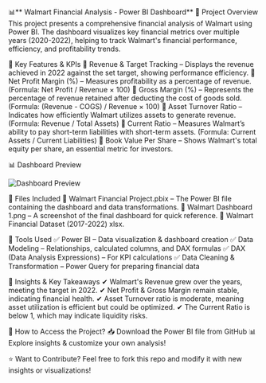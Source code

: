 📊** Walmart Financial Analysis - Power BI Dashboard**
🔹 Project Overview
This project presents a comprehensive financial analysis of Walmart using Power BI. The dashboard visualizes key financial metrics over multiple years (2020-2022), helping to track Walmart's financial performance, efficiency, and profitability trends.

📌 Key Features & KPIs
🔹 Revenue & Target Tracking – Displays the revenue achieved in 2022 against the set target, showing performance efficiency.
🔹 Net Profit Margin (%) – Measures profitability as a percentage of revenue. (Formula: Net Profit / Revenue × 100)
🔹 Gross Margin (%) – Represents the percentage of revenue retained after deducting the cost of goods sold. (Formula: (Revenue - COGS) / Revenue × 100)
🔹 Asset Turnover Ratio – Indicates how efficiently Walmart utilizes assets to generate revenue. (Formula: Revenue / Total Assets)
🔹 Current Ratio – Measures Walmart’s ability to pay short-term liabilities with short-term assets. (Formula: Current Assets / Current Liabilities)
🔹 Book Value Per Share – Shows Walmart's total equity per share, an essential metric for investors.

📊 Dashboard Preview

![Dashboard Preview](https://github.com/Shirsendu9/Walmart-Financial-Analysis--Power-BI/blob/main/Walmart%20Dashboard.png?raw=true)






📂 Files Included
📌 Walmart Financial Project.pbix – The Power BI file containing the dashboard and data transformations.
📌 Walmart Dashboard 1.png – A screenshot of the final dashboard for quick reference.
📌 Walmart Financial Dataset (2017-2022) xlsx.

🔧 Tools Used
✅ Power BI – Data visualization & dashboard creation
✅ Data Modeling – Relationships, calculated columns, and DAX formulas
✅ DAX (Data Analysis Expressions) – For KPI calculations
✅ Data Cleaning & Transformation – Power Query for preparing financial data

📌 Insights & Key Takeaways
✔ Walmart's Revenue grew over the years, meeting the target in 2022.
✔ Net Profit & Gross Margin remain stable, indicating financial health.
✔ Asset Turnover ratio is moderate, meaning asset utilization is efficient but could be optimized.
✔ The Current Ratio is below 1, which may indicate liquidity risks.

📌 How to Access the Project?
📥 Download the Power BI file from GitHub
📊 Explore insights & customize your own analysis!

⭐ Want to Contribute?
Feel free to fork this repo and modify it with new insights or visualizations! 
